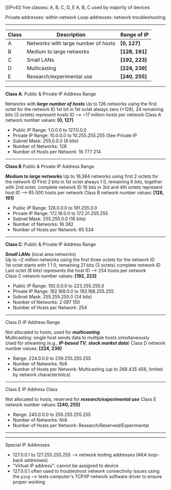 [[IPv4]] five classes: A, B, C, D, E
A, B, C used by majority of devices

Private addresses: within network
Loop addresses: network troubleshooting
___

| Class | Description                         | Range of IP     |
| ----- | ----------------------------------- | --------------- |
| A     | Networks with large number of hosts | **\[0, 127]**   |
| B     | Medium to large networks            | **\[128, 191]** |
| C     | Small LANs                          | **\[192, 223]** |
| D     | Multicasting                        | **\[224, 239]** |
| E     | Research/experimental use           | **\[240, 255]** |
___

**Class A**: Public & Private IP Address Range

Networks with ***large number of hosts***
Up to 126 networks using the first octet for the network ID
1st bit in 1st octet always zero (<128), 24 remaining bits (3 octets) represent hosts ID --> ~17 million hosts per network
Class A network number values: **\[0, 127]**

- Public IP Range: 1.0.0.0 to 127.0.0.0
- Private IP Range: 10.0.0.0 to 10.255.255.255 (See Private IP 
- Subnet Mask: 255.0.0.0 (8 bits)
- Number of Networks: 126
- Number of Hosts per Network: 16 777 214
---

**Class B** Public & Private IP Address Range

***Medium to large networks***
Up to 16,384 networks using first 2 octets for the network ID
First 2 bits in 1st octet always 1 0, remaining 6 bits, together with 2nd octet, complete network ID 16 bits in 3rd and 4th octets represent host ID --> 65 000 hosts per network
Class B network number values: **\[128, 191]**

- Public IP Range: 128.0.0.0 to 191.255.0.0
- Private IP Range: 172.16.0.0 to 172.31.255.255
- Subnet Mask: 255.255.0.0 (16 bits)
- Number of Networks: 16 382
- Number of Hosts per Network: 65 534
___

**Class C**: Public & Private IP Address Range

***Small LANs*** (local area networks)  
Up to ~2 million networks using the first three octets for the network ID  
1st octet starts with 1 1 0, remaining 21 bits (3 octets) complete network ID  
Last octet (8 bits) represents the host ID --> 254 hosts per network  
Class C network number values: **\[192, 223]**

- Public IP Range: 192.0.0.0 to 223.255.255.0
- Private IP Range: 192.168.0.0 to 192.168.255.255
- Subnet Mask: 255.255.255.0 (24 bits)
- Number of Networks: 2 097 150
- Number of Hosts per Network: 254
___

Class D IP Address Range

Not allocated to hosts, used for ***multicasting***  
Multicasting: single host sends data to multiple hosts simultaneously  
Used for streaming (e.g., ***IP-based TV***, ***stock market data***)
Class D network number values: **\[224, 239]**

- Range: 224.0.0.0 to 239.255.255.255
- Number of Networks: N/A
- Number of Hosts per Network: Multicasting (up to 268 435 456, limited by network characteristics)
___

Class E IP Address Class

Not allocated to hosts, reserved for ***research/experimental use***
Class E network number values: **\[240, 255]**

- Range: 240.0.0.0 to 255.255.255.255
- Number of Networks: N/A
- Number of Hosts per Network: Research/Reserved/Experimental
___
___

Special IP Addresses

- 127.0.0.1 to 127.255.255.255 
	--> network testing addresses (AKA loop-back addresses)
- "Virtual IP address": cannot be assigned to device
- 127.0.0.1 often used to troubleshoot network connectivity issues using the `ping`
	--> tests computer's TCP/IP network software driver to ensure proper working